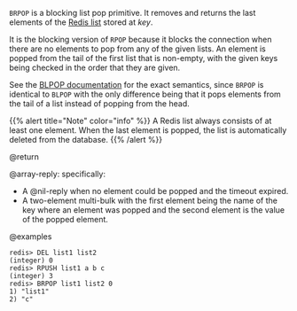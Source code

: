 `BRPOP` is a blocking list pop primitive.
It removes and returns the last elements of the [Redis list](/docs/data-types/lists) stored at _key_.

It is the blocking version of `RPOP` because it blocks the connection when there are no elements to pop from any of the given lists.
An element is popped from the tail of the first list that is non-empty, with the given keys being checked in the order that they are given.

See the [BLPOP documentation][cb] for the exact semantics, since `BRPOP` is identical to `BLPOP` with the only difference being that it pops elements from the tail of a list instead of popping from the head.

[cb]: /commands/blpop

{{% alert title="Note" color="info" %}}
A Redis list always consists of at least one element.
When the last element is popped, the list is automatically deleted from the database.
{{% /alert %}}

@return

@array-reply: specifically:

* A @nil-reply when no element could be popped and the timeout expired.
* A two-element multi-bulk with the first element being the name of the key
  where an element was popped and the second element is the value of the
  popped element.

@examples

```
redis> DEL list1 list2
(integer) 0
redis> RPUSH list1 a b c
(integer) 3
redis> BRPOP list1 list2 0
1) "list1"
2) "c"
```
